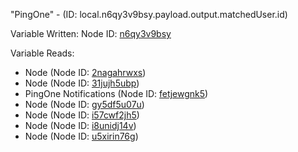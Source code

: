 "PingOne" - (ID: local.n6qy3v9bsy.payload.output.matchedUser.id)

Variable Written:
Node ID: [n6qy3v9bsy](../nodes/n6qy3v9bsy.md)

Variable Reads:
* Node (Node ID: [2nagahrwxs](../nodes/2nagahrwxs.md))
* Node (Node ID: [31jujh5ubp](../nodes/31jujh5ubp.md))
* PingOne Notifications (Node ID: [fetjewgnk5](../nodes/fetjewgnk5.md))
* Node (Node ID: [gy5df5u07u](../nodes/gy5df5u07u.md))
* Node (Node ID: [i57cwf2jh5](../nodes/i57cwf2jh5.md))
* Node (Node ID: [i8unidj14v](../nodes/i8unidj14v.md))
* Node (Node ID: [u5xirin76g](../nodes/u5xirin76g.md))
